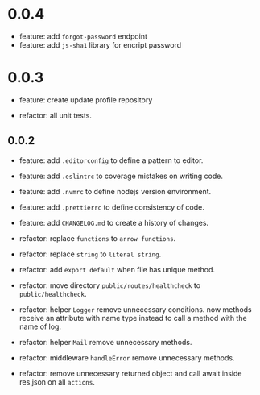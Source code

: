 # 0.0.4
- feature: add `forgot-password` endpoint
- feature: add `js-sha1` library for encript password

# 0.0.3

- feature: create update profile repository

- refactor: all unit tests.

## 0.0.2

- feature: add `.editorconfig` to define a pattern to editor.

- feature: add `.eslintrc` to coverage mistakes on writing code.

- feature: add `.nvmrc` to define nodejs version environment.

- feature: add `.prettierrc` to define consistency of code.

- feature: add `CHANGELOG.md` to create a history of changes.

- refactor: replace `functions` to `arrow functions`.

- refactor: replace `string` to `literal string`.

- refactor: add `export default` when file has unique method.

- refactor: move directory `public/routes/healthcheck` to `public/healthcheck`.

- refactor: helper `Logger` remove unnecessary conditions. now methods receive an attribute with name type instead to call a method with the name of log.

- refactor: helper `Mail` remove unnecessary methods.

- refactor: middleware `handleError` remove unnecessary methods.

- refactor: remove unnecessary returned object and call await inside res.json on all `actions`.
